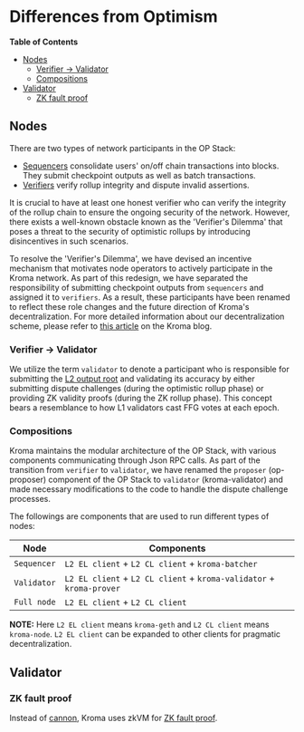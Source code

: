 # Differences from Optimism

<!-- All glossary references in this file. -->

[g-l2-output-root]: ../glossary.md#l2-output-root
[g-zk-fault-proof]: ../glossary.md#zk-fault-proof

<!-- START doctoc generated TOC please keep comment here to allow auto update -->
<!-- DON'T EDIT THIS SECTION, INSTEAD RE-RUN doctoc TO UPDATE -->
**Table of Contents**

- [Nodes](#nodes)
  - [Verifier -> Validator](#verifier---validator)
  - [Compositions](#compositions)
- [Validator](#validator)
  - [ZK fault proof](#zk-fault-proof)

<!-- END doctoc generated TOC please keep comment here to allow auto update -->

## Nodes

There are two types of network participants in the OP Stack:

- [Sequencers](https://specs.optimism.io/background.html#sequencers) consolidate
 users' on/off chain transactions into blocks. They submit checkpoint outputs as well as batch transactions.
- [Verifiers](https://specs.optimism.io/background.html#verifiers) verify rollup
   integrity and dispute invalid assertions.

It is crucial to have at least one honest verifier who can verify the integrity of the rollup chain to ensure the
ongoing security of the network. However, there exists a well-known obstacle known as the 'Verifier's Dilemma' that
poses a threat to the security of optimistic rollups by introducing disincentives in such scenarios.

To resolve the 'Verifier's Dilemma', we have devised an incentive mechanism that motivates node operators to actively
participate in the Kroma network. As part of this redesign, we have separated the responsibility of submitting
checkpoint outputs from `sequencers` and assigned it to `verifiers`. As a result, these participants have been renamed
to reflect these role changes and the future direction of Kroma's decentralization. For more detailed information about
our decentralization scheme, please refer to
[this article](https://medium.com/@kroma-network/the-road-to-kromas-decentralization-38f8e46df442)
on the Kroma blog.

### Verifier -> Validator

We utilize the term `validator` to denote a participant who is responsible for submitting the
[L2 output root][g-l2-output-root] and validating its accuracy by either submitting dispute challenges (during the
optimistic rollup phase) or providing ZK validity proofs (during the ZK rollup phase). This concept bears a resemblance
to how L1 validators cast FFG votes at each epoch.

### Compositions

Kroma maintains the modular architecture of the OP Stack, with various components communicating through Json RPC calls.
As part of the transition from `verifier` to `validator`, we have renamed the `proposer` (op-proposer) component of the
OP Stack to `validator` (kroma-validator) and made necessary modifications to the code to handle the dispute challenge
processes.

The followings are components that are used to run different types of nodes:

| Node        | Components                                                           |
|-------------|----------------------------------------------------------------------|
| `Sequencer` | `L2 EL client` + `L2 CL client` + `kroma-batcher`                    |
| `Validator` | `L2 EL client` + `L2 CL client` + `kroma-validator` + `kroma-prover` |
| `Full node` | `L2 EL client` + `L2 CL client`                                      |

**NOTE:** Here `L2 EL client` means `kroma-geth` and `L2 CL client` means `kroma-node`. `L2 EL client` can
be expanded to other clients for pragmatic decentralization.

## Validator

### ZK fault proof

Instead of [cannon], Kroma uses zkVM for [ZK fault proof][g-zk-fault-proof].

[cannon]: https://github.com/ethereum-optimism/cannon
